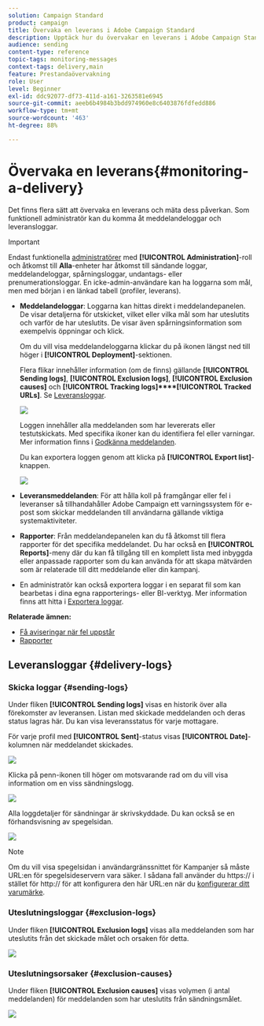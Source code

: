 ```yaml
---
solution: Campaign Standard
product: campaign
title: Övervaka en leverans i Adobe Campaign Standard
description: Upptäck hur du övervakar en leverans i Adobe Campaign Standard.
audience: sending
content-type: reference
topic-tags: monitoring-messages
context-tags: delivery,main
feature: Prestandaövervakning
role: User
level: Beginner
exl-id: ddc92077-df73-411d-a161-3263581e6945
source-git-commit: aeeb6b4984b3bdd974960e8c6403876fdfedd886
workflow-type: tm+mt
source-wordcount: '463'
ht-degree: 88%

---
```


# Övervaka en leverans{#monitoring-a-delivery}

Det finns flera sätt att övervaka en leverans och mäta dess påverkan. Som funktionell administratör kan du komma åt meddelandeloggar och leveransloggar.

>[!IMPORTANT]
>
>Endast funktionella [administratörer](../../administration/using/users-management.md#functional-administrators) med **[!UICONTROL Administration]**-roll och åtkomst till **Alla**-enheter har åtkomst till sändande loggar, meddelandeloggar, spårningsloggar, undantags- eller prenumerationsloggar. En icke-admin-användare kan ha loggarna som mål, men med början i en länkad tabell (profiler, leverans).

* **Meddelandeloggar**: Loggarna kan hittas direkt i meddelandepanelen. De visar detaljerna för utskicket, vilket eller vilka mål som har uteslutits och varför de har uteslutits. De visar även spårningsinformation som exempelvis öppningar och klick.

   Om du vill visa meddelandeloggarna klickar du på ikonen längst ned till höger i **[!UICONTROL Deployment]**-sektionen.

   Flera flikar innehåller information (om de finns) gällande **[!UICONTROL Sending logs]**, **[!UICONTROL Exclusion logs]**, **[!UICONTROL Exclusion causes]** och **[!UICONTROL Tracking logs]****[!UICONTROL Tracked URLs]**.    Se [Leveransloggar](#delivery-logs).

   ![](assets/sending_delivery1.png)

   Loggen innehåller alla meddelanden som har levererats eller testutskickats.  Med specifika ikoner kan du identifiera fel eller varningar.    Mer information finns i [Godkänna meddelanden](../../sending/using/previewing-messages.md).

   Du kan exportera loggen genom att klicka på **[!UICONTROL Export list]**-knappen.

   ![](assets/sending_delivery2.png)

* **Leveransmeddelanden**: För att hålla koll på framgångar eller fel i leveranser så tillhandahåller Adobe Campaign ett varningssystem för e-post som skickar meddelanden till användarna gällande viktiga systemaktiviteter.
* **Rapporter**: Från meddelandepanelen kan du få åtkomst till flera rapporter för det specifika meddelandet.    Du har också en **[!UICONTROL Reports]**-meny där du kan få tillgång till en komplett lista med inbyggda eller anpassade rapporter som du kan använda för att skapa mätvärden som är relaterade till ditt meddelande eller din kampanj.
* En administratör kan också exportera loggar i en separat fil som kan bearbetas i dina egna rapporterings- eller BI-verktyg.  Mer information finns att hitta i [Exportera loggar](../../automating/using/exporting-logs.md).

**Relaterade ämnen:**

* [Få aviseringar när fel uppstår](../../sending/using/receiving-alerts-when-failures-happen.md)
* [Rapporter](../../reporting/using/about-dynamic-reports.md)

## Leveransloggar {#delivery-logs}

### Skicka loggar {#sending-logs}

Under fliken **[!UICONTROL Sending logs]** visas en historik över alla förekomster av leveransen.        Listan med skickade meddelanden och deras status lagras här.        Du kan visa leveransstatus för varje mottagare.

För varje profil med **[!UICONTROL Sent]**-status visas **[!UICONTROL Date]**-kolumnen när meddelandet skickades.

![](assets/sending_delivery3.png)

Klicka på penn-ikonen till höger om motsvarande rad om du vill visa information om en viss sändningslogg.

![](assets/sending_access-sending-log.png)

Alla loggdetaljer för sändningar är skrivskyddade.  Du kan också se en förhandsvisning av spegelsidan.

![](assets/sending_sending-log.png)

>[!NOTE]
>
>Om du vill visa spegelsidan i användargränssnittet för Kampanjer så måste URL:en för spegelsideservern vara säker.  I sådana fall använder du https:// i stället för http:// för att konfigurera den här URL:en när du [konfigurerar ditt varumärke](../../administration/using/branding.md#configuring-and-using-brands).

### Uteslutningsloggar {#exclusion-logs}

Under fliken **[!UICONTROL Exclusion logs]** visas alla meddelanden som har uteslutits från det skickade målet och orsaken för detta.

![](assets/sending_delivery4.png)

### Uteslutningsorsaker {#exclusion-causes}

Under fliken **[!UICONTROL Exclusion causes]** visas volymen (i antal meddelanden) för meddelanden som har uteslutits från sändningsmålet.

![](assets/sending_delivery5.png)
